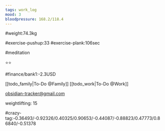 ```yaml
---
tags: work_log
mood: 3
bloodpressure: 168.2/118.4
---
```


#weight:74.3kg

#exercise-pushup:33
#exercise-plank:106sec

#meditation

⭐⭐

#finance/bank1:-2.3USD

[[todo_family|To-Do @Family]]
[[todo_work|To-Do @Work]]

obsidian-tracker@gmail.com

weightlifting: 15

#crazy-tag:-0.36493/-0.92326/0.40325/0.90653/-0.44087/-0.88823/0.47773/0.86840/-0.51378

